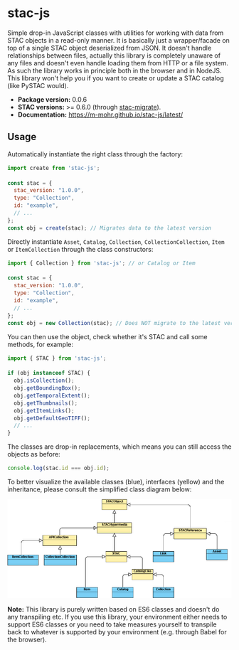 # stac-js

Simple drop-in JavaScript classes with utilities for working with data from STAC objects in a read-only manner.
It is basically just a wrapper/facade on top of a single STAC object deserialized from JSON.
It doesn't handle relationships between files, actually this library is completely unaware of any files and doesn't even handle loading them from HTTP or a file system.
As such the library works in principle both in the browser and in NodeJS.
This library won't help you if you want to create or update a STAC catalog (like PySTAC would).

- **Package version:** 0.0.6
- **STAC versions:** >= 0.6.0 (through [stac-migrate](https://github.com/stac-utils/stac-migrate)).
- **Documentation:** <https://m-mohr.github.io/stac-js/latest/>

## Usage

Automatically instantiate the right class through the factory:
```js
import create from 'stac-js';

const stac = {
  stac_version: "1.0.0",
  type: "Collection",
  id: "example",
  // ...
};
const obj = create(stac); // Migrates data to the latest version
```

Directly instantiate `Asset`, `Catalog`, `Collection`, `CollectionCollection`, `Item` or `ItemCollection` through the class constructors:
```js
import { Collection } from 'stac-js'; // or Catalog or Item

const stac = {
  stac_version: "1.0.0",
  type: "Collection",
  id: "example",
  // ...
};
const obj = new Collection(stac); // Does NOT migrate to the latest version
```

You can then use the object, check whether it's STAC and call some methods, for example:
```js
import { STAC } from 'stac-js';

if (obj instanceof STAC) {
  obj.isCollection();
  obj.getBoundingBox();
  obj.getTemporalExtent();
  obj.getThumbnails();
  obj.getItemLinks();
  obj.getDefaultGeoTIFF();
  // ...
}
```

The classes are drop-in replacements, which means you can still access the objects as before:
```js
console.log(stac.id === obj.id);
```

To better visualize the available classes (blue), interfaces (yellow) and the inheritance, please consult the simplified class diagram below:

![Class diagram for stac-js](classes.png)

**Note:** This library is purely written based on ES6 classes and doesn't do any transpiling etc.
If you use this library, your environment either needs to support ES6 classes or you need to take measures yourself to transpile back to whatever is supported by your environment (e.g. through Babel for the browser).
